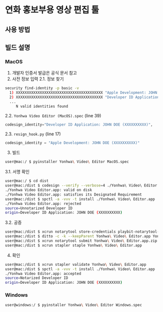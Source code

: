 # 연화 홍보부용 영상 편집 툴

## 사용 방법

## 빌드 설명

### MacOS
1. 개발자 인증서 발급은 공식 문서 참고
2. 사전 정보 입력
2.1. 정보 찾기
```zsh
security find-identity -p basic -v                                                                           
  1) XXXXXXXXXXXXXXXXXXXXXXXXXXXXXXXXXXXXXXXX "Apple Development: JOHN DOE (XXXXXXXXXX)"
  2) XXXXXXXXXXXXXXXXXXXXXXXXXXXXXXXXXXXXXXXX "Developer ID Application: JOHN DOE (XXXXXXXXXX)"
  ...
     N valid identities found
```
2.2. `Yonhwa Video Editor (MacOS).spec` (line 39)
```python
codesign_identity="Developer ID Application: JOHN DOE (XXXXXXXXXX)",
```
2.3. `resign_hook.py` (line 17)
```python
codesign_identity = "Apple Development: JOHN DOE (XXXXXXXXXX)"
```

3. 빌드
```bash
user@mac:/ $ pyinstaller Yonhwa\ Video\ Editor MacOS.spec
```
3.1. 서명 확인
```bash
user@mac:/ $ cd dist
user@mac:/dist $ codesign --verify --verbose=4 ./Yonhwa\ Video\ Editor.app   
./Yonhwa Video Editor.app: valid on disk
./Yonhwa Video Editor.app: satisfies its Designated Requirement
user@mac:/dist $ spctl -a -vvv -t install ./Yonhwa\ Video\ Editor.app 
./Yonhwa Video Editor.app: rejected
source=Unnotarized Developer ID
origin=Developer ID Application: JOHN DOE (XXXXXXXXXX)
```
3.2. 공증
```bash
user@mac:/dist $ xcrun notarytool store-credentials playbit-notarytool-password --team-id "개발자 팀 ID" --apple-id "개발자 이메일" --password "앱 비밀번호"
user@mac:/dist $ ditto -c -k --keepParent Yonhwa\ Video\ Editor.app Yonhwa\ Video\ Editor.app.zip
user@mac:/dist $ xcrun notarytool submit Yonhwa\ Video\ Editor.app.zip --keychain-profile "playbit-notarytool-password" --wait
user@mac:/dist $ xcrun stapler staple Yonhwa\ Video\ Editor.app
```
4. 확인
```bash
user@mac:/dist $ xcrun stapler validate Yonhwa\ Video\ Editor.app
user@mac:/dist $ spctl -a -vvv -t install ./Yonhwa\ Video\ Editor.app 
./Yonhwa Video Editor.app: accepted
source=Notarized Developer ID
origin=Developer ID Application: JOHN DOE (XXXXXXXXXX)
```

### Windows
```bash
user@windows:/ $ pyinstaller Yonhwa\ Video\ Editor Windows.spec
```